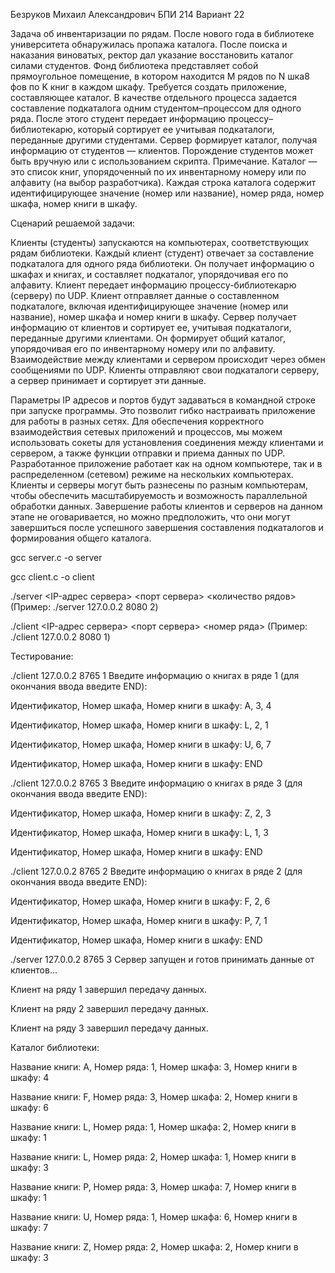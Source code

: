 Безруков Михаил Александрович БПИ 214 Вариант 22

Задача об инвентаризации по рядам. После нового года в библиотеке университета обнаружилась пропажа каталога. После поиска и наказания виноватых, ректор дал указание восстановить каталог силами студентов. Фонд библиотека представляет собой прямоугольное помещение, в котором находится M рядов по N шка8 фов по K книг в каждом шкафу. Требуется создать приложение, составляющее каталог. В качестве отдельного процесса задается составление подкаталога одним студентом–процессом для одного ряда. После этого студент передает информацию процессу– библиотекарю, который сортирует ее учитывая подкаталоги, переданные другими студентами. Сервер формирует каталог, получая информацию от студентов — клиентов. Порождение студентов может быть вручную или с использованием скрипта. Примечание. Каталог — это список книг, упорядоченный по их инвентарному номеру или по алфавиту (на выбор разработчика). Каждая строка каталога содержит идентифицирующее значение (номер или название), номер ряда, номер шкафа, номер книги в шкафу.

Сценарий решаемой задачи:

Клиенты (студенты) запускаются на компьютерах, соответствующих рядам библиотеки.
Каждый клиент (студент) отвечает за составление подкаталога для одного ряда библиотеки. 
Он получает информацию о шкафах и книгах, и составляет подкаталог, упорядочивая его по алфавиту.
Клиент передает информацию процессу-библиотекарю (серверу) по UDP.
Клиент отправляет данные о составленном подкаталоге, включая идентифицирующее значение (номер или название), номер шкафа и номер книги в шкафу.
Сервер получает информацию от клиентов и сортирует ее, учитывая подкаталоги, переданные другими клиентами. 
Он формирует общий каталог, упорядочивая его по инвентарному номеру или по алфавиту.
Взаимодействие между клиентами и сервером происходит через обмен сообщениями по UDP. 
Клиенты отправляют свои подкаталоги серверу, а сервер принимает и сортирует эти данные.

Параметры IP адресов и портов будут задаваться в командной строке при запуске программы. Это позволит гибко настраивать приложение для работы в разных сетях.
Для обеспечения корректного взаимодействия сетевых приложений и процессов, мы можем использовать сокеты для установления соединения между клиентами и сервером, а также функции отправки и приема данных по UDP.
Разработанное приложение работает как на одном компьютере, так и в распределенном (сетевом) режиме на нескольких компьютерах. Клиенты и серверы могут быть разнесены по разным компьютерам, чтобы обеспечить масштабируемость и возможность параллельной обработки данных.
Завершение работы клиентов и серверов на данном этапе не оговаривается, но можно предположить, что они могут завершиться после успешного завершения составления подкаталогов и формирования общего каталога.

gcc server.c -o server

gcc client.c -o client

./server <IP-адрес сервера> <порт сервера> <количество рядов> (Пример: ./server 127.0.0.2 8080 2)

./client <IP-адрес сервера> <порт сервера> <номер ряда> (Пример: ./client 127.0.0.2 8080 1)

Тестирование: 

./client 127.0.0.2 8765 1
Введите информацию о книгах в ряде 1 (для окончания ввода введите END):

Идентификатор, Номер шкафа, Номер книги в шкафу: A, 3, 4

Идентификатор, Номер шкафа, Номер книги в шкафу: L, 2, 1

Идентификатор, Номер шкафа, Номер книги в шкафу: U, 6, 7

Идентификатор, Номер шкафа, Номер книги в шкафу: END


./client 127.0.0.2 8765 3
Введите информацию о книгах в ряде 3 (для окончания ввода введите END):

Идентификатор, Номер шкафа, Номер книги в шкафу: Z, 2, 3

Идентификатор, Номер шкафа, Номер книги в шкафу: L, 1, 3

Идентификатор, Номер шкафа, Номер книги в шкафу: END


./client 127.0.0.2 8765 2
Введите информацию о книгах в ряде 2 (для окончания ввода введите END):

Идентификатор, Номер шкафа, Номер книги в шкафу: F, 2, 6

Идентификатор, Номер шкафа, Номер книги в шкафу: P, 7, 1

Идентификатор, Номер шкафа, Номер книги в шкафу: END


./server 127.0.0.2 8765 3
Сервер запущен и готов принимать данные от клиентов...

Клиент на ряду 1 завершил передачу данных.

Клиент на ряду 2 завершил передачу данных.

Клиент на ряду 3 завершил передачу данных.

Каталог библиотеки:

Название книги: A, Номер ряда: 1, Номер шкафа: 3, Номер книги в шкафу: 4

Название книги: F, Номер ряда: 3, Номер шкафа: 2, Номер книги в шкафу: 6

Название книги: L, Номер ряда: 1, Номер шкафа: 2, Номер книги в шкафу: 1

Название книги: L, Номер ряда: 2, Номер шкафа: 1, Номер книги в шкафу: 3

Название книги: P, Номер ряда: 3, Номер шкафа: 7, Номер книги в шкафу: 1

Название книги: U, Номер ряда: 1, Номер шкафа: 6, Номер книги в шкафу: 7

Название книги: Z, Номер ряда: 2, Номер шкафа: 2, Номер книги в шкафу: 3



